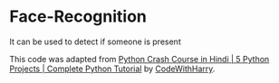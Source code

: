 # Face-Recognition
It can be used to detect if someone is present


This code was adapted from [Python Crash Course in Hindi | 5 Python Projects | Complete Python Tutorial](https://youtu.be/fqF9M92jzUo) by [CodeWithHarry](https://www.youtube.com/@CodeWithHarry).

